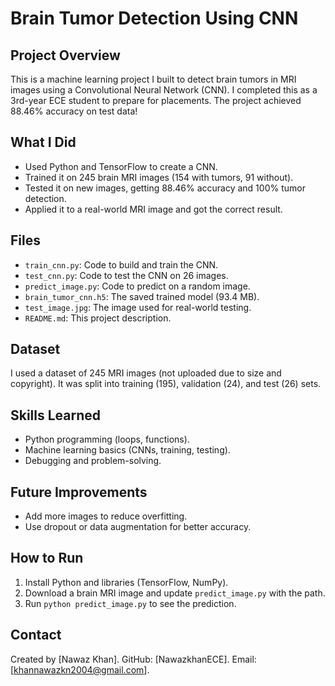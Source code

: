# Brain Tumor Detection Using CNN

## Project Overview
This is a machine learning project I built to detect brain tumors in MRI images using a Convolutional Neural Network (CNN). I completed this as a 3rd-year ECE student to prepare for placements. The project achieved 88.46% accuracy on test data!

## What I Did
- Used Python and TensorFlow to create a CNN.
- Trained it on 245 brain MRI images (154 with tumors, 91 without).
- Tested it on new images, getting 88.46% accuracy and 100% tumor detection.
- Applied it to a real-world MRI image and got the correct result.

## Files
- `train_cnn.py`: Code to build and train the CNN.
- `test_cnn.py`: Code to test the CNN on 26 images.
- `predict_image.py`: Code to predict on a random image.
- `brain_tumor_cnn.h5`: The saved trained model (93.4 MB).
- `test_image.jpg`: The image used for real-world testing.
- `README.md`: This project description.

## Dataset
I used a dataset of 245 MRI images (not uploaded due to size and copyright). It was split into training (195), validation (24), and test (26) sets.

## Skills Learned
- Python programming (loops, functions).
- Machine learning basics (CNNs, training, testing).
- Debugging and problem-solving.

## Future Improvements
- Add more images to reduce overfitting.
- Use dropout or data augmentation for better accuracy.

## How to Run
1. Install Python and libraries (TensorFlow, NumPy).
2. Download a brain MRI image and update `predict_image.py` with the path.
3. Run `python predict_image.py` to see the prediction.

## Contact
Created by [Nawaz Khan]. GitHub: [NawazkhanECE]. Email: [khannawazkn2004@gmail.com].